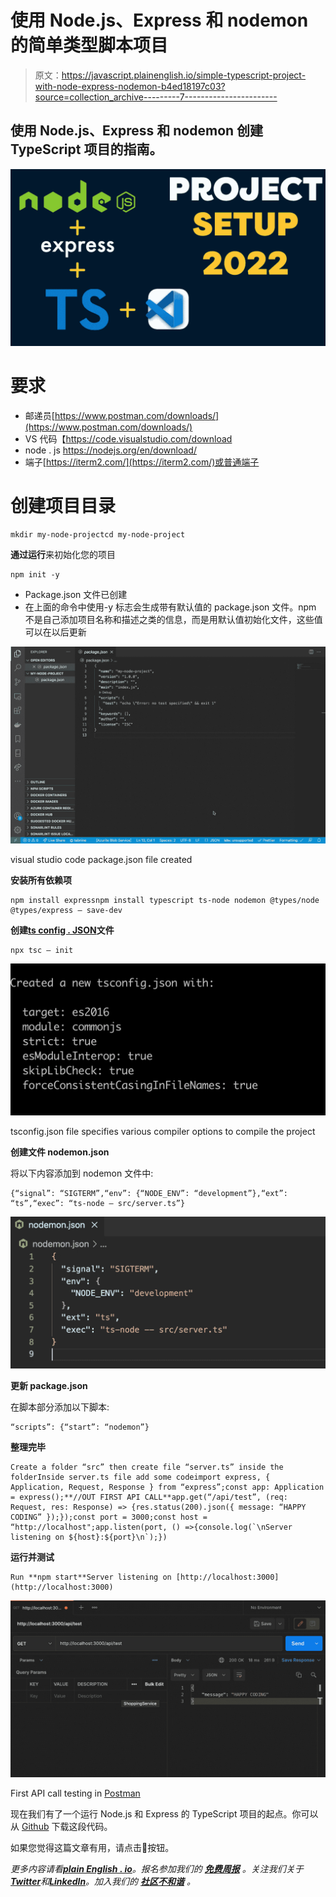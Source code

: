 # 使用 Node.js、Express 和 nodemon 的简单类型脚本项目

> 原文：<https://javascript.plainenglish.io/simple-typescript-project-with-node-express-nodemon-b4ed18197c03?source=collection_archive---------7----------------------->

## 使用 Node.js、Express 和 nodemon 创建 TypeScript 项目的指南。

![](img/353c8b8a68cd612c3c19c2b91463799c.png)

# 要求

*   邮递员[https://www.postman.com/downloads/](https://www.postman.com/downloads/)
*   VS 代码【https://code.visualstudio.com/download 
*   node . js https://nodejs.org/en/download/
*   端子[https://iterm2.com/](https://iterm2.com/)或普通端子

# 创建项目目录

```
mkdir my-node-projectcd my-node-project
```

**通过运行**来初始化您的项目

```
npm init -y
```

*   Package.json 文件已创建
*   在上面的命令中使用-y 标志会生成带有默认值的 package.json 文件。npm 不是自己添加项目名称和描述之类的信息，而是用默认值初始化文件，这些值可以在以后更新

![](img/4fdb1da5c0d7299c04fce8e9dc8b0b7a.png)

visual studio code package.json file created

**安装所有依赖项**

```
npm install expressnpm install typescript ts-node nodemon @types/node @types/express — save-dev
```

**创建**[**ts config . JSON**](https://www.typescriptlang.org/docs/handbook/tsconfig-json.html)**文件**

```
npx tsc — init
```

![](img/022ddb0543f4dacb29f666e45a3e5c2e.png)

tsconfig.json file specifies various compiler options to compile the project

**创建文件 nodemon.json**

将以下内容添加到 nodemon 文件中:

```
{“signal”: “SIGTERM”,“env”: {“NODE_ENV”: “development”},“ext”: “ts”,“exec”: “ts-node — src/server.ts”}
```

![](img/07ad1c5af3d19720d3be316cba645b2e.png)

**更新 package.json**

在脚本部分添加以下脚本:

```
“scripts”: {“start”: “nodemon”}
```

**整理完毕**

```
Create a folder “src” then create file “server.ts” inside the folderInside server.ts file add some codeimport express, { Application, Request, Response } from “express”;const app: Application = express();**//OUT FIRST API CALL**app.get(“/api/test”, (req: Request, res: Response) => {res.status(200).json({ message: “HAPPY CODING” });});const port = 3000;const host = “http://localhost";app.listen(port, () =>{console.log(`\nServer listening on ${host}:${port}\n`);})
```

**运行并测试**

```
Run **npm start**Server listening on [http://localhost:3000](http://localhost:3000)
```

![](img/da012318df4714c57ae92688d572ede3.png)

First API call testing in [Postman](https://www.postman.com/downloads/)

现在我们有了一个运行 Node.js 和 Express 的 TypeScript 项目的起点。你可以从 [Github](https://github.com/code-is-gold/my-node-project) 下载这段代码。

如果您觉得这篇文章有用，请点击👏按钮。

*更多内容请看*[***plain English . io***](https://plainenglish.io/)*。报名参加我们的* [***免费周报***](http://newsletter.plainenglish.io/) *。关注我们关于*[***Twitter***](https://twitter.com/inPlainEngHQ)*和*[***LinkedIn***](https://www.linkedin.com/company/inplainenglish/)*。加入我们的* [***社区不和谐***](https://discord.gg/GtDtUAvyhW) *。*